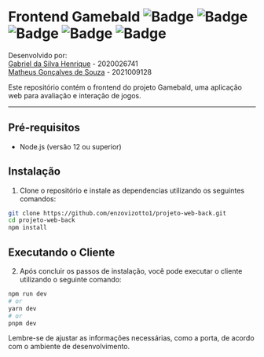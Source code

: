 # Frontend Gamebald ![Badge](https://img.shields.io/badge/React-20232A?style=for-the-badge&logo=react&logoColor=61DAFB) ![Badge](https://img.shields.io/badge/CSS3-1572B6?style=for-the-badge&logo=css3&logoColor=white) ![Badge](https://img.shields.io/badge/TypeScript-007ACC?style=for-the-badge&logo=typescript&logoColor=white) ![Badge](https://img.shields.io/badge/Tailwind_CSS-38B2AC?style=for-the-badge&logo=tailwind-css&logoColor=white) ![Badge](https://img.shields.io/badge/HTML5-E34F26?style=for-the-badge&logo=html5&logoColor=white) 


Desenvolvido por:  
[Gabriel da Silva Henrique](https://github.com/gabrielsilva2012/) - 2020026741  
[Matheus Gonçalves de Souza](https://github.com/matheusouzag/) - 2021009128 

Este repositório contém o frontend do projeto Gamebald, uma aplicação web para avaliação e interação de jogos.

---

## Pré-requisitos

- Node.js (versão 12 ou superior)

## Instalação

1. Clone o repositório e instale as dependencias utilizando os seguintes comandos:

```bash
git clone https://github.com/enzovizotto1/projeto-web-back.git
cd projeto-web-back
npm install
```

## Executando o Cliente


2. Após concluir os passos de instalação, você pode executar o cliente utilizando o seguinte comando:
```bash
npm run dev
# or
yarn dev
# or
pnpm dev
```




Lembre-se de ajustar as informações necessárias, como a porta, de acordo com o ambiente de desenvolvimento.

